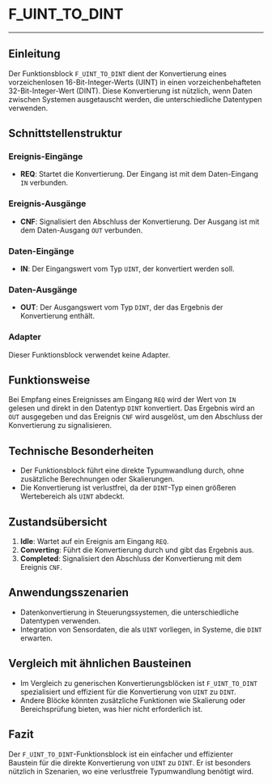 # F_UINT_TO_DINT

* * * * * * * * * *
## Einleitung
Der Funktionsblock `F_UINT_TO_DINT` dient der Konvertierung eines vorzeichenlosen 16-Bit-Integer-Werts (UINT) in einen vorzeichenbehafteten 32-Bit-Integer-Wert (DINT). Diese Konvertierung ist nützlich, wenn Daten zwischen Systemen ausgetauscht werden, die unterschiedliche Datentypen verwenden.

## Schnittstellenstruktur

### **Ereignis-Eingänge**
- **REQ**: Startet die Konvertierung. Der Eingang ist mit dem Daten-Eingang `IN` verbunden.

### **Ereignis-Ausgänge**
- **CNF**: Signalisiert den Abschluss der Konvertierung. Der Ausgang ist mit dem Daten-Ausgang `OUT` verbunden.

### **Daten-Eingänge**
- **IN**: Der Eingangswert vom Typ `UINT`, der konvertiert werden soll.

### **Daten-Ausgänge**
- **OUT**: Der Ausgangswert vom Typ `DINT`, der das Ergebnis der Konvertierung enthält.

### **Adapter**
Dieser Funktionsblock verwendet keine Adapter.

## Funktionsweise
Bei Empfang eines Ereignisses am Eingang `REQ` wird der Wert von `IN` gelesen und direkt in den Datentyp `DINT` konvertiert. Das Ergebnis wird an `OUT` ausgegeben und das Ereignis `CNF` wird ausgelöst, um den Abschluss der Konvertierung zu signalisieren.

## Technische Besonderheiten
- Der Funktionsblock führt eine direkte Typumwandlung durch, ohne zusätzliche Berechnungen oder Skalierungen.
- Die Konvertierung ist verlustfrei, da der `DINT`-Typ einen größeren Wertebereich als `UINT` abdeckt.

## Zustandsübersicht
1. **Idle**: Wartet auf ein Ereignis am Eingang `REQ`.
2. **Converting**: Führt die Konvertierung durch und gibt das Ergebnis aus.
3. **Completed**: Signalisiert den Abschluss der Konvertierung mit dem Ereignis `CNF`.

## Anwendungsszenarien
- Datenkonvertierung in Steuerungssystemen, die unterschiedliche Datentypen verwenden.
- Integration von Sensordaten, die als `UINT` vorliegen, in Systeme, die `DINT` erwarten.

## Vergleich mit ähnlichen Bausteinen
- Im Vergleich zu generischen Konvertierungsblöcken ist `F_UINT_TO_DINT` spezialisiert und effizient für die Konvertierung von `UINT` zu `DINT`.
- Andere Blöcke könnten zusätzliche Funktionen wie Skalierung oder Bereichsprüfung bieten, was hier nicht erforderlich ist.

## Fazit
Der `F_UINT_TO_DINT`-Funktionsblock ist ein einfacher und effizienter Baustein für die direkte Konvertierung von `UINT` zu `DINT`. Er ist besonders nützlich in Szenarien, wo eine verlustfreie Typumwandlung benötigt wird.